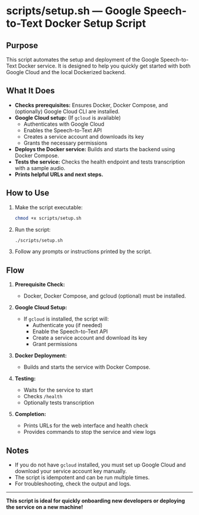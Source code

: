 # scripts/setup.sh — Google Speech-to-Text Docker Setup Script

## Purpose

This script automates the setup and deployment of the Google Speech-to-Text Docker service. It is designed to help you quickly get started with both Google Cloud and the local Dockerized backend.

## What It Does

- **Checks prerequisites:** Ensures Docker, Docker Compose, and (optionally) Google Cloud CLI are installed.
- **Google Cloud setup:** (If `gcloud` is available)
  - Authenticates with Google Cloud
  - Enables the Speech-to-Text API
  - Creates a service account and downloads its key
  - Grants the necessary permissions
- **Deploys the Docker service:** Builds and starts the backend using Docker Compose.
- **Tests the service:** Checks the health endpoint and tests transcription with a sample audio.
- **Prints helpful URLs and next steps.**

## How to Use

1. Make the script executable:
   ```sh
   chmod +x scripts/setup.sh
   ```

2. Run the script:
   ```sh
   ./scripts/setup.sh
   ```

3. Follow any prompts or instructions printed by the script.

## Flow

1. **Prerequisite Check:**  
   - Docker, Docker Compose, and gcloud (optional) must be installed.

2. **Google Cloud Setup:**  
   - If `gcloud` is installed, the script will:
     - Authenticate you (if needed)
     - Enable the Speech-to-Text API
     - Create a service account and download its key
     - Grant permissions

3. **Docker Deployment:**  
   - Builds and starts the service with Docker Compose.

4. **Testing:**  
   - Waits for the service to start
   - Checks `/health`
   - Optionally tests transcription

5. **Completion:**  
   - Prints URLs for the web interface and health check
   - Provides commands to stop the service and view logs

## Notes

- If you do not have `gcloud` installed, you must set up Google Cloud and download your service account key manually.
- The script is idempotent and can be run multiple times.
- For troubleshooting, check the output and logs.

---

**This script is ideal for quickly onboarding new developers or deploying the service on a new machine!** 
